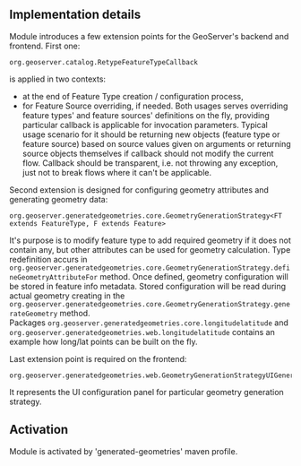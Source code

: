 Implementation details
----------------------

Module introduces a few extension points for the GeoServer's backend and frontend. First one:
 
	org.geoserver.catalog.RetypeFeatureTypeCallback
	
is applied in two contexts: 
- at the end of Feature Type creation / configuration process,
- for Feature Source overriding, if needed.
Both usages serves overriding feature types' and feature sources' definitions on the fly, providing particular callback is applicable for invocation parameters.
Typical usage scenario for it should be returning new objects (feature type or feature source) based on source values given on arguments or returning source objects themselves if callback should not modify the current flow. Callback should be transparent, i.e. not throwing any exception, just not to break flows where it can't be applicable.


Second extension is designed for configuring geometry attributes and generating geometry data:

	org.geoserver.generatedgeometries.core.GeometryGenerationStrategy<FT extends FeatureType, F extends Feature>
	
It's purpose is to modify feature type to add required geometry if it does not contain any, but other attributes can be used for geometry calculation. Type redefinition accurs in ``org.geoserver.generatedgeometries.core.GeometryGenerationStrategy.defineGeometryAttributeFor`` method. Once defined, geometry configuration will be stored in feature info metadata. 
Stored configuration will be read during actual geometry creating in the ``org.geoserver.generatedgeometries.core.GeometryGenerationStrategy.generateGeometry`` method.  
Packages ``org.geoserver.generatedgeometries.core.longitudelatitude`` and ``org.geoserver.generatedgeometries.web.longitudelatitude`` contains an example how long/lat points can be built on the fly.  


Last extension point is required on the frontend:

	org.geoserver.generatedgeometries.web.GeometryGenerationStrategyUIGenerator

It represents the UI configuration panel for particular geometry generation strategy.   


Activation
----------

Module is activated by 'generated-geometries' maven profile.
